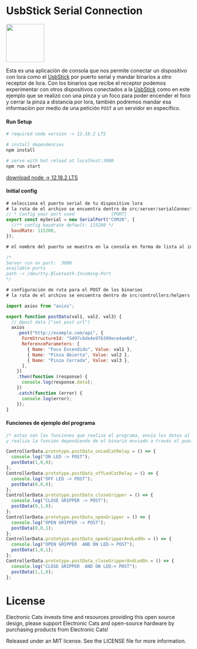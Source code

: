 # UsbStick Serial Connection

<a href="https://github.com/sponsors/ElectronicCats">
  <img src="https://electroniccats.com/wp-content/uploads/2020/07/Badge_GHS.png" height="104" />
</a>

Esta es una aplicación de consola que nos permite conectar un dispositivo con lora como el <a href="https://github.com/ElectronicCats/CatWAN_USB_Stick">UsbStick</a> por puerto serial y mandar binarios a otro receptor de lora. Con los binarios que recibe el receptor podemos experimentar con otros dispositivos conectados a la <a href="https://github.com/ElectronicCats/CatWAN_USB_Stick">UsbStick</a> como en este ejemplo que se realizó con una pinza y un foco para poder encender el foco y cerrar la pinza a distancia por lora, también podremos mandar esa informaciòn por medio de una petición ```POST``` a un servidor en específico. 

#### Run Setup

``` bash
# required node version -> 12.18.2 LTS

# install dependencies
npm install

# serve with hot reload at localhost:3000
npm run start

```
 <a href="https://nodejs.org/dist/v12.18.2/node-v12.18.2.pkg">download node -> 12.18.2 LTS</a>
 
#### Initial config

``` js
# selecciona el puerto serial de tu dispositivo lora
# la ruta de el archivo se encuentra dentro de src/server/serialConnection.js en la línea 20
// * Config your port used              {PORT}
export const mySerial = new SerialPort("COM20", {
  //** config baudrate default: 115200 */
  baudRate: 115200,
});

# el nombre del puerto se muestra en la consola en forma de lista al inicio del programa

/*
Server run on port:  3000
available ports
path -> /dev/tty.Bluetooth-Incoming-Port 
*/

# configuración de ruta para el POST de los binarios
# la ruta de el archivo se encuentra dentro de src/controllers/helpers.js en la línea 6

import axios from "axios";

export function postData(val1, val2, val3) {
  // @post data ["set post url"]
  axios
    .post("http://example.com/api", {
      FormStructureId: "5d97c6de4e976399ece4ae6d",
      ReferenceParameters: [
        { Name: "Foco Encendido", Value: val1 },
        { Name: "Pinza Abierta", Value: val2 },
        { Name: "Pinza Cerrada", Value: val3 },
      ],
    })
    .then(function (response) {
      console.log(response.data);
    })
    .catch(function (error) {
      console.log(error);
    });
}

```
#### Funciones de ejemplo del programa 

``` js
/* estas son las funciones que realiza el programa, envía los datos al servidor establecido  
y realiza la función dependiendo de el binario enviado a través el puerto serial */

ControllerData.prototype.postData_onLedCatRelay = () => {
  console.log("ON LED -> POST");
  postData(1,0,0);
};
ControllerData.prototype.postData_offLedCatRelay = () => {
  console.log("OFF LED -> POST");
  postData(0,0,0);  
};
ControllerData.prototype.postData_closeGripper = () => {
  console.log("CLOSE GRIPPER -> POST");
  postData(0,1,0);
};
ControllerData.prototype.postData_openGripper = () => {
  console.log("OPEN GRIPPER -> POST");
  postData(0,0,1);
};
ControllerData.prototype.postData_openGripperAndLedOn = () => {
  console.log("OPEN GRIPPER  AND ON LED-> POST");
  postData(1,0,1);
};
ControllerData.prototype.postData_closeGripperAndLedOn = () => {
  console.log("CLOSE GRIPPER  AND ON LED-> POST");
  postData(1,1,0);
};


```

# License
Electronic Cats invests time and resources providing this open source design, please support Electronic Cats and open-source hardware by purchasing products from Electronic Cats!

Released under an MIT license. See the LICENSE file for more information.
